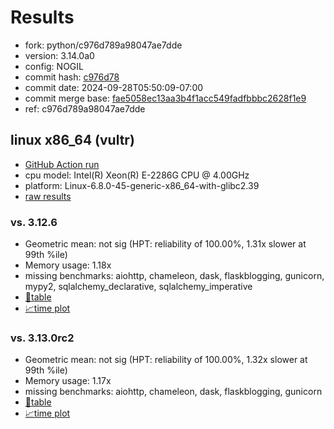 # Results

- fork: python/c976d789a98047ae7dde
- version: 3.14.0a0
- config: NOGIL
- commit hash: [c976d78](https://github.com/python/cpython/commit/c976d78)
- commit date: 2024-09-28T05:50:09-07:00
- commit merge base: [fae5058ec13aa3b4f1acc549fadfbbbc2628f1e9](https://github.com/python/cpython/commit/fae5058ec13aa3b4f1acc549fadfbbbc2628f1e9)
- ref: c976d789a98047ae7dde

## linux x86_64 (vultr)

- [GitHub Action run](https://github.com/facebookexperimental/free-threading-benchmarking/actions/runs/11085386981)
- cpu model: Intel(R) Xeon(R) E-2286G CPU @ 4.00GHz
- platform: Linux-6.8.0-45-generic-x86_64-with-glibc2.39
- [raw results](bm-20240928-vultr-x86_64-python-c976d789a98047ae7dde-3.14.0a0-c976d78.json)

### vs. 3.12.6

- Geometric mean: not sig (HPT: reliability of 100.00%, 1.31x slower at 99th %ile)
- Memory usage: 1.18x
- missing benchmarks: aiohttp, chameleon, dask, flaskblogging, gunicorn, mypy2, sqlalchemy_declarative, sqlalchemy_imperative
- [📄table](bm-20240928-vultr-x86_64-python-c976d789a98047ae7dde-3.14.0a0-c976d78-vs-3.12.6.md)
- [📈time plot](bm-20240928-vultr-x86_64-python-c976d789a98047ae7dde-3.14.0a0-c976d78-vs-3.12.6.svg)

### vs. 3.13.0rc2

- Geometric mean: not sig (HPT: reliability of 100.00%, 1.32x slower at 99th %ile)
- Memory usage: 1.17x
- missing benchmarks: aiohttp, chameleon, dask, flaskblogging, gunicorn
- [📄table](bm-20240928-vultr-x86_64-python-c976d789a98047ae7dde-3.14.0a0-c976d78-vs-3.13.0rc2.md)
- [📈time plot](bm-20240928-vultr-x86_64-python-c976d789a98047ae7dde-3.14.0a0-c976d78-vs-3.13.0rc2.svg)

